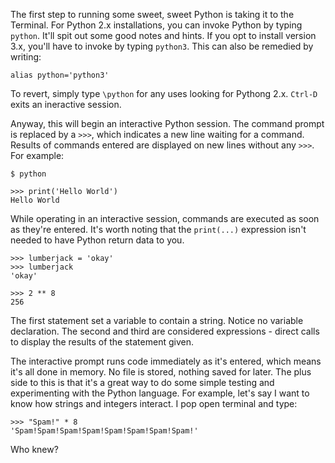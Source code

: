 The first step to running some sweet, sweet Python is taking it to the Terminal.  For Python 2.x installations, you can invoke Python by typing `python`.  It'll spit out some good notes and hints.  If you opt to install version 3.x, you'll have to invoke by typing `python3`.  This can also be remedied by writing:

	alias python='python3'

To revert, simply type `\python` for any uses looking for Pythong 2.x. `Ctrl-D` exits an ineractive session.

Anyway, this will begin an interactive Python session.  The command prompt is replaced by a `>>>`, which indicates a new line waiting for a command.  Results of commands entered are displayed on new lines without any `>>>`.  For example:

	$ python

	>>> print('Hello World')
	Hello World

While operating in an interactive session, commands are executed as soon as they're entered.  It's worth noting that the `print(...)` expression isn't needed to have Python return data to you.

	>>> lumberjack = 'okay'
	>>> lumberjack
	'okay'

	>>> 2 ** 8
	256

The first statement set a variable to contain a string.  Notice no variable declaration.  The second and third are considered expressions - direct calls to display the results of the statement given.

The interactive prompt runs code immediately as it's entered, which means it's all done in memory.  No file is stored, nothing saved for later.  The plus side to this is that it's a great way to do some simple testing and experimenting with the Python language.  For example, let's say I want to know how strings and integers interact.  I pop open terminal and type:

	>>> "Spam!" * 8
	'Spam!Spam!Spam!Spam!Spam!Spam!Spam!Spam!'

Who knew?